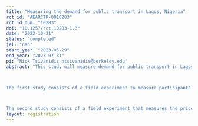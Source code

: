 ```yaml
---
title: "Measuring the demand for public transport in Lagos, Nigeria"
rct_id: "AEARCTR-0010283"
rct_id_num: "10283"
doi: "10.1257/rct.10283-1.3"
date: "2022-10-21"
status: "completed"
jel: "nan"
start_year: "2023-05-29"
end_year: "2023-07-31"
pi: "Nick Tsivanidis ntsivanidis@berkeley.edu"
abstract: "This study will measure demand for public transport in Lagos. 

The first study consists of a field experiment to measure participants value of wait time. The experiment hinges around an SMS-based app (playable on all cellphones)  in which participants arrive at a bus stop and are offered a payment amount to wait for a number of minutes before boarding their bus. Enumerators stationed at the bus stops have a tablet which displays a secret code that changes each minute; participants text these codes to our shortwhen they arrive to register their arrival time and receive their offer. If they accept the offer, they send the code displayed after the specified amount of time has elapsed to verify they waited. We randomize the offers of payments and waits; participants' decisions to accept or reject the offers reveal their value of wait time.

The second study consists of a field experiment that measures the price elasticity of demand for transport services. In collaboration with the transit regulator in Lagos, we have developed a way in which price subsidies can be administered via the swipe cards used to the pay for the formal bus system in Lagos."
layout: registration
---
```


